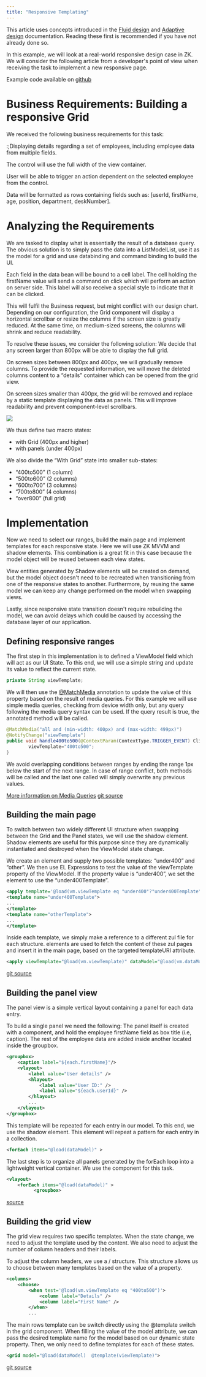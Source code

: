 ```yaml
---
title: "Responsive Templating"
---
```



This article uses concepts introduced in the [Fluid design]({{site.baseurl}}/zk_dev_ref/responsive_design/fluid_design)
and [Adaptive design]({{site.baseurl}}/zk_dev_ref/responsive_design/adaptive_design)
documentation. Reading these first is recommended if you have not
already done so.

In this example, we will look at a real-world responsive design case in
ZK. We will consider the following article from a developer's point of
view when receiving the task to implement a new responsive page.

Example code available on
[github](https://github.com/zkoss-demo/responsive-design-smalltalk/)

# Business Requirements: Building a responsive Grid

We received the following business requirements for this task:

:;Displaying details regarding a set of employees, including employee
data from multiple fields.

  
  
The control will use the full width of the view container.

User will be able to trigger an action dependent on the selected
employee from the control.

Data will be formatted as rows containing fields such as: \[userId,
firstName, age, position, department, deskNumber\].

# Analyzing the Requirements

We are tasked to display what is essentially the result of a database
query. The obvious solution is to simply pass the data into a
ListModelList, use it as the model for a grid and use databinding and
command binding to build the UI.

Each field in the data bean will be bound to a cell label. The cell
holding the firstName value will send a command on click which will
perform an action on server side. This label will also receive a special
style to indicate that it can be clicked.

This will fulfil the Business request, but might conflict with our
design chart. Depending on our configuration, the Grid component will
display a horizontal scrollbar or resize the columns if the screen size
is greatly reduced. At the same time, on medium-sized screens, the
columns will shrink and reduce readability.

To resolve these issues, we consider the following solution: We decide
that any screen larger than 800px will be able to display the full grid.

On screen sizes between 800px and 400px, we will gradually remove
columns. To provide the requested information, we will move the deleted
columns content to a “details” container which can be opened from the
grid view.

On screen sizes smaller than 400px, the grid will be removed and replace
by a static template displaying the data as panels. This will improve
readability and prevent component-level scrollbars.

![]({{site.baseurl}}/zk_dev_ref/images/diagramgridresponsive1.gif)

We thus define two macro states:

- with Grid (400px and higher)
- with panels (under 400px)

We also divide the “With Grid” state into smaller sub-states:

- “400to500” (1 column)
- “500to600” (2 columns)
- “600to700” (3 columns)
- ”700to800” (4 columns)
- “over800” (full grid)

# Implementation

Now we need to select our ranges, build the main page and implement
templates for each responsive state. Here we will use ZK MVVM and shadow
elements. This combination is a great fit in this case because the model
object will be reused between each view states.

View entities generated by Shadow elements will be created on demand,
but the model object doesn't need to be recreated when transitioning
from one of the responsive states to another. Furthermore, by reusing
the same model we can keep any change performed on the model when
swapping views.

Lastly, since responsive state transition doesn't require rebuilding the
model, we can avoid delays which could be caused by accessing the
database layer of our application.

## Defining responsive ranges

The first step in this implementation is to defined a ViewModel field
which will act as our UI State. To this end, we will use a simple string
and update its value to reflect the current state.

```java
private String viewTemplate;
```

We will then use the
[@MatchMedia](http://books.zkoss.org/zk-mvvm-book/8.0/syntax/matchmedia.html)
annotation to update the value of this property based on the result of
media queries. For this example we will use simple media queries,
checking from device width only, but any query following the media query
syntax can be used. If the query result is true, the annotated method
will be called.

```java
@MatchMedia("all and (min-width: 400px) and (max-width: 499px)")
@NotifyChange("viewTemplate")
public void handle400to500(@ContextParam(ContextType.TRIGGER_EVENT) ClientInfoEvent event){
        viewTemplate="400to500";
}
```

We avoid overlapping conditions between ranges by ending the range 1px
below the start of the next range. In case of range conflict, both
methods will be called and the last one called will simply overwrite any
previous values.

[More information on Media Queries](https://developer.mozilla.org/en-US/docs/Web/CSS/Media_Queries)
[git source](https://github.com/zkoss/zkbooks/blob/master/developersreference/developersreference/src/main/java/org/zkoss/reference/developer/responsiveDesign/ResponsiveTemplateViewModel.java#L20)

## Building the main page

To switch between two widely different UI structure when swapping
between the Grid and the Panel states, we will use the
[<apply>](http://books.zkoss.org/zk-mvvm-book/8.0/syntax/apply.html)
shadow element. Shadow elements are useful for this purpose since they
are dynamically instantiated and destroyed when the ViewModel state
change.

We create an
[<apply>](http://books.zkoss.org/zk-mvvm-book/8.0/syntax/apply.html)
element and supply two possible templates: “under400” and “other”. We
then use EL Expressions to test the value of the viewTemplate property
of the ViewModel. If the property value is “under400”, we set the
[<apply>](http://books.zkoss.org/zk-mvvm-book/8.0/syntax/apply.html)
element to use the “under400Template”.

```xml
<apply template='@load(vm.viewTemplate eq "under400"?"under400Template":"otherTemplate")'>
<template name="under400Template">
...
</template>
<template name="otherTemplate">
...
</template>
```

Inside each template, we simply make a reference to a different zul file
for each structure.
[<apply>](http://books.zkoss.org/zk-mvvm-book/8.0/syntax/apply.html)
elements are used to fetch the content of these zul pages and insert it
in the main page, based on the targeted templateURI attribute.

```xml
<apply viewTemplate="@load(vm.viewTemplate)" dataModel="@load(vm.dataModel)" templateURI="templates/staticVerticalLayout.zul"/>
```

[git source](https://github.com/zkoss/zkbooks/blob/master/developersreference/developersreference/src/main/webapp/responsiveDesign/responsiveComponentTemplating/responsivenessingrid.zul)

## Building the panel view

The panel view is a simple vertical layout containing a panel for each
data entry.

To build a single panel we need the following: The panel itself is
created with a <groupbox> component, and hold the employee firstName
field as box title (i.e, caption). The rest of the employee data are
added inside another <vlayout> located inside the groupbox.

```xml
<groupbox>
    <caption label="${each.firstName}"/>
    <vlayout>
        <label value="User details" />
        <hlayout>
            <label value="User ID:" />
            <label value="${each.userId}" />
        </hlayout>
        ...
    </vlayout>
</groupbox>
```

This template will be repeated for each entry in our model. To this end,
we use the
[<forEach>](http://books.zkoss.org/zk-mvvm-book/8.0/syntax/foreach.html)
shadow element. This element will repeat a pattern for each entry in a
collection.

```xml
<forEach items="@load(dataModel)" >
```

The last step is to organize all panels generated by the forEach loop
into a lightweight vertical container. We use the <vlayout> component
for this task.

```xml
<vlayout>
    <forEach items="@load(dataModel)" >
          <groupbox>
```

[source](https://github.com/zkoss/zkbooks/blob/master/developersreference/developersreference/src/main/webapp/responsiveDesign/responsiveComponentTemplating/templates/staticVerticalLayout.zul)

## Building the grid view

The grid view requires two specific templates. When the state change, we
need to adjust the template used by the content. We also need to adjust
the number of column headers and their labels.

To adjust the column headers, we use a
[<choose>](http://books.zkoss.org/zk-mvvm-book/8.0/syntax/choose.html) /
[<when>](http://books.zkoss.org/zk-mvvm-book/8.0/syntax/when.html)
structure. This structure allows us to choose between many templates
based on the value of a property.

```xml
<columns>
    <choose>
        <when test='@load(vm.viewTemplate eq "400to500")'>
            <column label="Details" />
            <column label="First Name" />
        </when>
        ...
```

The main rows template can be switch directly using the @template switch
in the grid component. When filling the value of the model attribute, we
can pass the desired template name for the model based on our dynamic
state property. Then, we only need to define templates for each of these
states.

```xml
<grid model="@load(dataModel)  @template(viewTemplate)">
```

[git source](https://github.com/zkoss/zkbooks/blob/master/developersreference/developersreference/src/main/webapp/responsiveDesign/responsiveComponentTemplating/templates/responsiveGrid.zul)

